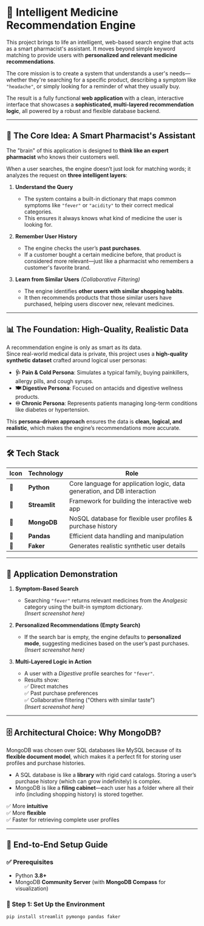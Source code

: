 # 💊 Intelligent Medicine Recommendation Engine

This project brings to life an intelligent, web-based search engine that acts as a smart pharmacist's assistant. It moves beyond simple keyword matching to provide users with **personalized and relevant medicine recommendations**.  

The core mission is to create a system that understands a user's needs—whether they're searching for a specific product, describing a symptom like `"headache"`, or simply looking for a reminder of what they usually buy.

The result is a fully functional **web application** with a clean, interactive interface that showcases a **sophisticated, multi-layered recommendation logic**, all powered by a robust and flexible database backend.

---

## 🧠 The Core Idea: A Smart Pharmacist's Assistant

The "brain" of this application is designed to **think like an expert pharmacist** who knows their customers well.  

When a user searches, the engine doesn’t just look for matching words; it analyzes the request on **three intelligent layers**:

1. **Understand the Query**  
   - The system contains a built-in dictionary that maps common symptoms like `"fever"` or `"acidity"` to their correct medical categories.  
   - This ensures it always knows what kind of medicine the user is looking for.  

2. **Remember User History**  
   - The engine checks the user’s **past purchases**.  
   - If a customer bought a certain medicine before, that product is considered more relevant—just like a pharmacist who remembers a customer's favorite brand.  

3. **Learn from Similar Users** *(Collaborative Filtering)*  
   - The engine identifies **other users with similar shopping habits**.  
   - It then recommends products that those similar users have purchased, helping users discover new, relevant medicines.  

---

## 📊 The Foundation: High-Quality, Realistic Data

A recommendation engine is only as smart as its data.  
Since real-world medical data is private, this project uses a **high-quality synthetic dataset** crafted around logical user personas:

- **🩺 Pain & Cold Persona**: Simulates a typical family, buying painkillers, allergy pills, and cough syrups.  
- **🍽️ Digestive Persona**: Focused on antacids and digestive wellness products.  
- **♾️ Chronic Persona**: Represents patients managing long-term conditions like diabetes or hypertension.  

This **persona-driven approach** ensures the data is **clean, logical, and realistic**, which makes the engine’s recommendations more accurate.

---

## 🛠️ Tech Stack

| Icon | Technology | Role |
|------|------------|------|
| 🐍 | **Python** | Core language for application logic, data generation, and DB interaction |
| 🎈 | **Streamlit** | Framework for building the interactive web app |
| 🍃 | **MongoDB** | NoSQL database for flexible user profiles & purchase history |
| 🐼 | **Pandas** | Efficient data handling and manipulation |
| 🤡 | **Faker** | Generates realistic synthetic user details |

---

## 📸 Application Demonstration

1. **Symptom-Based Search**  
   - Searching `"fever"` returns relevant medicines from the *Analgesic* category using the built-in symptom dictionary.  
   *(Insert screenshot here)*  

2. **Personalized Recommendations (Empty Search)**  
   - If the search bar is empty, the engine defaults to **personalized mode**, suggesting medicines based on the user’s past purchases.  
   *(Insert screenshot here)*  

3. **Multi-Layered Logic in Action**  
   - A user with a *Digestive* profile searches for `"fever"`.  
   - Results show:  
     ✅ Direct matches  
     ✅ Past purchase preferences  
     ✅ Collaborative filtering ("Others with similar taste")  
   *(Insert screenshot here)*  

---

## 🗄️ Architectural Choice: Why MongoDB?

MongoDB was chosen over SQL databases like MySQL because of its **flexible document model**, which makes it a perfect fit for storing user profiles and purchase histories.  

- A SQL database is like a **library** with rigid card catalogs. Storing a user’s purchase history (which can grow indefinitely) is complex.  
- MongoDB is like a **filing cabinet**—each user has a folder where all their info (including shopping history) is stored together.  

✅ More **intuitive**  
✅ More **flexible**  
✅ Faster for retrieving complete user profiles  

---

## 🚀 End-to-End Setup Guide

### ✅ Prerequisites
- Python **3.8+**  
- MongoDB **Community Server** (with **MongoDB Compass** for visualization)  

### 🔧 Step 1: Set Up the Environment
```bash
pip install streamlit pymongo pandas faker
